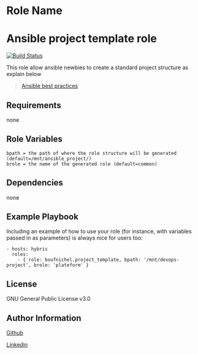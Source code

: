 Role Name
=========

# Ansible project template role
[![Build Status](https://travis-ci.org/boufnichel/ansible_project_template.svg?branch=master)](https://travis-ci.org/boufnichel/ansible_project_template)

This role allow ansible newbies to create a standard project structure as explain below
> [Ansible best practices ](http://docs.ansible.com/ansible/playbooks_best_practices.html)

Requirements
------------

none

Role Variables
--------------
```
bpath = the path of where the role structure will be generated (default=/mnt/ansible_project/)
brole = the name of the generated role (default=common)
```

Dependencies
------------
none

Example Playbook
----------------

Including an example of how to use your role (for instance, with variables passed in as parameters) is always nice for users too:

```
- hosts: hybris
  roles:
    - { role: boufnichel.project_template, bpath: '/mnt/devops-project', brole: 'plateform' }
```

License
-------

GNU General Public License v3.0

Author Information
------------------
[Github](https://github.com/boufnichel)

[Linkedin](https://ma.linkedin.com/in/mohamed-boufnichel-a81a7aa1)



